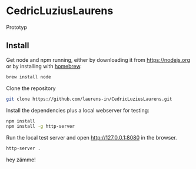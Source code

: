 # CedricLuziusLaurens
Prototyp

## Install

Get node and npm running, either by downloading it from <https://nodejs.org> or by installing with [homebrew](https://brew.sh).

```bash
brew install node
```

Clone the repository

```bash
git clone https://github.com/laurens-in/CedricLuziusLaurens.git
```

Install the dependencies plus a local webserver for testing:

```bash
npm install
npm install -g http-server
```

Run the local test server and open <http://127.0.0.1:8080> in the browser.

```bash
http-server .
```
hey zämme!